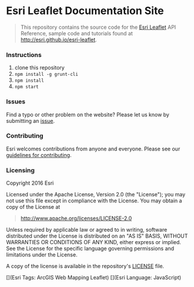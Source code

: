 # Esri Leaflet Documentation Site

> This repository contains the source code for the [Esri Leaflet](https://github.com/Esri/esri-leaflet) API Reference, sample code and tutorials found at http://esri.github.io/esri-leaflet.

### Instructions

1. clone this repository
2. `npm install -g grunt-cli`
3. `npm install`
4. `npm start`

### Issues

Find a typo or other problem on the website?  Please let us know by submitting an [issue](https://github.com/Esri/esri-leaflet-doc/issues).

### Contributing

Esri welcomes contributions from anyone and everyone. Please see our [guidelines for contributing](https://github.com/Esri/esri-leaflet/blob/master/CONTRIBUTING.md).

### Licensing
Copyright 2016 Esri

Licensed under the Apache License, Version 2.0 (the "License");
you may not use this file except in compliance with the License.
You may obtain a copy of the License at

> http://www.apache.org/licenses/LICENSE-2.0

Unless required by applicable law or agreed to in writing, software
distributed under the License is distributed on an "AS IS" BASIS,
WITHOUT WARRANTIES OR CONDITIONS OF ANY KIND, either express or implied.
See the License for the specific language governing permissions and
limitations under the License.

A copy of the license is available in the repository's [LICENSE](./LICENSE) file.

[](Esri Tags: ArcGIS Web Mapping Leaflet)
[](Esri Language: JavaScript)
